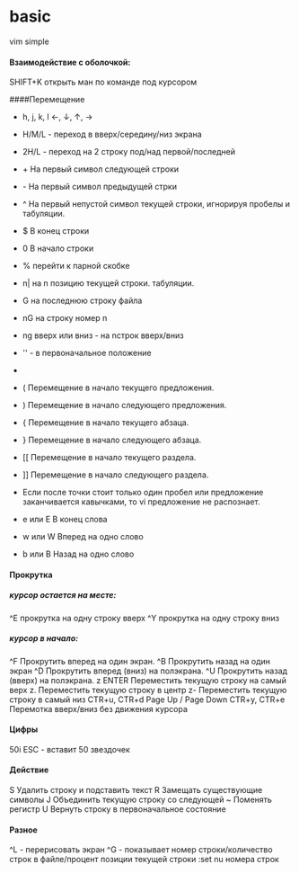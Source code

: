 basic
==========

vim simple

#### Взаимодействие с оболочкой:
SHIFT+K открыть ман по команде под курсором

####Перемещение
+ h, j, k, l ←, ↓, ↑, →
+ H/M/L - переход в вверх/середину/низ экрана
+ 2H/L - переход на 2 строку под/над первой/последней
+ \+ На первый символ следующей строки
+ \- На первый символ предыдущей стрки
+ ^ На первый непустой символ текущей строки, игнорируя пробелы и табуляции.
+ $ В конец строки
+ 0 В начало строки
+ % перейти к парной скобке
+ n| на n позицию текущей строки. табуляции.
+ G на последнюю строку файла
+ nG на строку номер n
+ ng вверх или вниз - на nстрок вверх/вниз
+ '' - в первоначальное положение
+ 
+ ( Перемещение в начало текущего предложения.
+ ) Перемещение в начало следующего предложения.
+ { Перемещение в начало текущего абзаца.
+ } Перемещение в начало следующего абзаца.
+ [[ Перемещение в начало текущего раздела.
+ ]] Перемещение в начало следующего раздела.
+ Если после точки стоит только один пробел или предложение заканчивается кавычками, то vi предложение не распознает.


+ e или E В конец слова
+ w или W Вперед на одно слово
+ b или B Назад на одно слово

#### Прокрутка
##### курсор остается на месте:
^E прокрутка на одну строку вверх
^Y прокрутка на одну строку вниз
##### курсор в начало:
^F Прокрутить вперед на один экран.
^B Прокрутить назад на один экран
^D Прокрутить вперед (вниз) на полэкрана.
^U Прокрутить назад (вверх) на полэкрана.
z ENTER Переместить текущую строку на самый верх
z. Переместить текущую строку в центр
z- Переместить текущую строку в самый низ
CTR+u, CTR+d              Page Up / Page Down
CTR+y, CTR+e              Перемотка вверх/вниз без движения курсора             




#### Цифры
50i ESC - вставит 50 звездочек

#### Действие
S Удалить строку и подставить текст
R Замещать существующие символы
J Объединить текущую строку со следующей
~ Поменять регистр
U Вернуть строку в первоначальное состояние


#### Разное
^L - перерисовать экран
^G - показывает номер строки/количество строк в файле/процент позиции текущей строки
:set nu номера строк